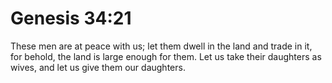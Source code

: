 # Genesis 34:21

These men are at peace with us; let them dwell in the land and trade in it, for behold, the land is large enough for them. Let us take their daughters as wives, and let us give them our daughters.

